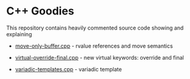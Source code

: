 # C++ Goodies

This repository contains heavily commented source code showing and explaining

- [move-only-buffer.cpp](move-only-buffer.cpp) - rvalue references and move semantics

- [virtual-override-final.cpp](virtual-override-final.cpp) - new virtual keywords: override and final

- [variadic-templates.cpp](variadic-templates.cpp) - variadic template
